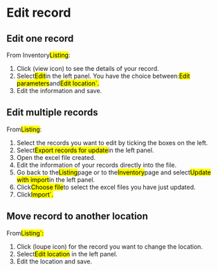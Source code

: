 # Edit record

## Edit one record
From Inventory<mark>Listing</mark>:
1. Click (view icon) to see the details of your record. 
2. Select<mark>Edit</mark>in the left panel. You have the choice between:<mark>Edit parameters</mark>and<mark>Edit location`.
3. Edit the information and save.

## Edit multiple records
From<mark>Listing</mark>:
1. Select the records you want to edit by ticking the boxes on the left. 
2. Select<mark>Export records for update</mark>in the left panel.
3. Open the excel file created.
4. Edit the information of your records directly into the file.
5. Go back to the<mark>Listing</mark>page or to the<mark>Inventory</mark>page and select<mark>Update with import</mark>in the left panel.
6. Click<mark>Choose file</mark>to select the excel files you have just updated. 
7. Click<mark>Import`.

## Move record to another location
From<mark>Listing`:
1. Click (loupe icon) for the record you want to change the location.
2. Select<mark>Edit location</mark> in the left panel.
3. Edit the location and save.

